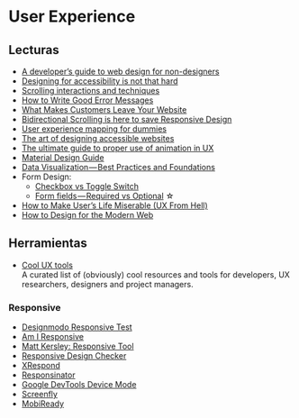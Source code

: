 # User Experience

## Lecturas

- [A developer’s guide to web design for non-designers](https://medium.freecodecamp.org/a-developers-guide-to-web-design-for-non-designers-1f64ce28c38d)
- [Designing for accessibility is not that hard](https://uxdesign.cc/designing-for-accessibility-is-not-that-hard-c04cc4779d94)
- [Scrolling interactions and techniques](https://uxdesign.cc/scrolling-interactions-techniques-d6dafbfa4716)
- [How to Write Good Error Messages](https://uxplanet.org/how-to-write-good-error-messages-858e4551cd4)
- [What Makes Customers Leave Your Website](https://medium.com/web-development-zone/what-makes-someone-leave-a-website-48bd06ae3c5e)
- [Bidirectional Scrolling is here to save Responsive Design](https://uxplanet.org/bidirectional-scrolling-is-here-to-save-responsive-design-be1afe53206d)
- [User experience mapping for dummies](https://uxdesign.cc/user-experience-mapping-alice-emma-walker-868259547ba8)
- [The art of designing accessible websites](https://uxdesign.cc/design-accessible-websites-6ebffcf583e2)
- [The ultimate guide to proper use of animation in UX](https://uxdesign.cc/the-ultimate-guide-to-proper-use-of-animation-in-ux-10bd98614fa9)
- [Material Design Guide](https://material.io/design/)
- [Data Visualization — Best Practices and Foundations](https://uxplanet.org/data-visualization-best-practices-and-foundations-48f4a08d354e)
- Form Design: 
  - [Checkbox vs Toggle Switch](https://uxplanet.org/checkbox-vs-toggle-switch-7fc6e83f10b8)
  - [Form fields — Required vs Optional](https://uxdesign.cc/form-field-required-vs-optional-9b4d7cdbf400) ☆
- [How to Make User’s Life Miserable (UX From Hell)](https://medium.com/@bradley_nice/how-to-make-users-life-miserable-ux-from-hell-6e7c92eb350c)
- [How to Design for the Modern Web](https://medium.com/s/silicon-satire/how-to-design-for-the-modern-web-52eaa926bae2)

## Herramientas

- [Cool UX tools](https://coolux.tools)  
  A curated list of (obviously) cool resources and tools for developers, UX researchers, designers and project managers.

### Responsive

- [Designmodo Responsive Test](https://designmodo.com/responsive-test/)
- [Am I Responsive](http://ami.responsivedesign.is/)
- [Matt Kersley: Responsive Tool](http://mattkersley.com/responsive/)
- [Responsive Design Checker](http://responsivedesignchecker.com/)
- [XRespond](http://app.xrespond.com/)
- [Responsinator](http://www.responsinator.com/)
- [Google DevTools Device Mode](https://developers.google.com/web/tools/chrome-devtools/device-mode/)
- [Screenfly](http://quirktools.com/screenfly/)
- [MobiReady](https://ready.mobi/)
